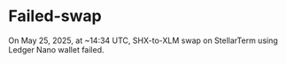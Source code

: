 # Failed-swap
On May 25, 2025, at ~14:34 UTC, SHX-to-XLM swap on StellarTerm using Ledger Nano wallet failed.  

